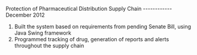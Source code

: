 Protection of Pharmaceutical Distribution Supply Chain ------------ December 2012

1) Built the system based on requirements from pending Senate Bill, using Java Swing framework
2) Programmed tracking of drug, generation of reports and alerts throughout the supply chain
